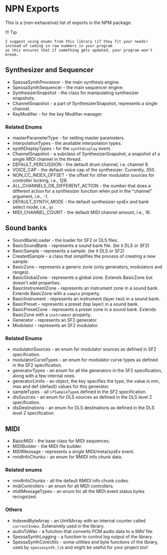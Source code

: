 # NPN Exports

This is a (non-exhaustive) list of exports in the NPM package.

!!! Tip

    I suggest using enums from this library (if they fit your needs) instead of coding in raw numbers in your program
    as this ensures that if something gets updated, your program won't break.

## Synthesizer and Sequencer

- SpessaSynthProcessor - the main synthesis engine.
- SpessaSynthSequencer - the main sequencer engine.
- SynthesizerSnapshot - the class for manipulating synthesizer snapshots.
- ChannelSnapshot - a part of SynthesizerSnapshot, represents a single channel.
- KeyModifier - for the key Modifier manager.

### Related Enums

- masterParameterType - for setting master parameters.
- interpolationTypes - the available interpolation types.
- synthDisplayTypes - for the `synthdisplay` event.
- ChannelSnapshot - a subclass of SynthesizerSnapshot, a snapshot of a single MIDI channel in the thread.
- DEFAULT_PERCUSSION - the default drum channel, i.e. channel 9.
- VOICE_CAP - the default voice cap of the synthesizer. Currently, 350.
- NON_CC_INDEX_OFFSET - the offset for other modulator sources for controller locking, i.e., 128.
- ALL_CHANNELS_OR_DIFFERENT_ACTION - the number that does a different action for a synthesizer function when put in
  the "channel" argument, i.e., -1.
- DEFAULT_SYNTH_MODE - the default synthesizer sysEx and bank select mode, i.e., `gs`
- MIDI_CHANNEL_COUNT - the default MIDI channel amount, i.e., 16.

## Sound banks

- SoundBankLoader - the loader for SF2 or DLS files.
- BasicSoundBank - represents a sound bank file. (be it DLS or SF2)
- BasicSample - represents a sample. (be it DLS or SF2)
- CreatedSample - a class that simplifies the process of creating a new sample.
- BasicZone - represents a generic zone (only generators, modulators and ranges).
- BasicGlobalZone - represents a global zone. Extends BasicZone but doesn't add properties.
- BasicInstrumentZone - represents an instrument zone in a sound bank. Extends BasicZone with a `sample` property.
- BasicInstrument - represents an instrument (layer two) in a sound bank.
- BasicPreset - represents a preset (top layer) in a sound bank.
- BasicPresetZone - represents a preset zone in a sound bank. Extends BasicZone with a `instrument` property.
- Generator - represents an SF2 generator.
- Modulator - represents an SF2 modulator.

### Related Enums

- modulatorSources - an enum for modulator sources as defined in SF2 specification.
- modulatorCurveTypes - an enum for modulator curve types as defined in the SF2 specification.
- generatorTypes - an enum for all the generators in the SF2 specification, along with a few internal ones.
- generatorLimits - an object, the key specifies the type, the value is min, max and def (default) values for this
  generator.
- sampleTypes - all `sfSampleType`s defined in the SF2 specification.
- dlsSources - an enum for DLS sources as defined in the DLS level 2 specification.
- dlsDestinations - an enum for DLS destinations as defined in the DLS level 2 specification.

## MIDI

- BasicMIDI - the base class for MIDI sequences.
- MIDIBuilder - the MIDI file builder.
- MIDIMessage - represents a single MIDI/meta/sysEx event.
- rmidInfoChunks - an enum for RMIDI info chunk data.

### Related enums

- rmidInfoChunks - all the default RMIDI info chunk codes.
- midiControllers - an enum for all MIDI controllers.
- midiMessageTypes - an enum for all the MIDI event status bytes recognized.

### Others

- IndexedByteArray - an Uint8Array with an internal counter called `currentIndex`. Extensively used in the library.
- audioToWav - a function that converts PCM audio data to a WAV file.
- SpessaSynthLogging - a function to control log output of the library.
- SpessaSynthCoreUtils - some utilities and byte functions of the library, used by `spessasynth_lib` and might be useful
  for your project too!